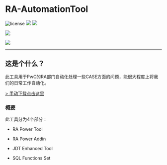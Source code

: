 # RA-AutomationTool

![license](https://img.shields.io/github/license/mattholy/RA-AutomationTool.svg?style=flat-square)  ![](https://img.shields.io/github/issues-raw/mattholy/RA-AutomationTool.svg?style=flat-square) ![](https://img.shields.io/github/downloads/mattholy/RA-AutomationTool/total.svg?style=flat-square)

![](https://img.shields.io/github/release/mattholy/RA-AutomationTool.svg?style=flat-square)

![](https://img.shields.io/github/stars/mattholy/RA-AutomationTool.svg?style=social)

--------


## 这是个什么？

此工具用于PwC的RA部门自动化处理一些CASE方面的问题，能很大程度上将我们的日常工作自动化。

[> 手动下载点击这里](https://github.com/mattholy/RA-AutomationTool/releases)

### 概要

此工具分为4个部分：

* RA Power Tool

* RA Power Addin

* JDT Enhanced Tool

* SQL Functions Set


